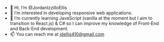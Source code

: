 - 👋 Hi, I’m @JordanIzzilloEllis
- 👀 I’m interested in developing responsive web applications.
- 🌱 I’m currently learning JavaScript (vanilla at the moment but I aim to transition to React.js) & C# so I can improve my knowledge of Front-End and Back-End development.
- 📫 You can reach me at jdellis410@gmail.com

<!---
JordanIzzilloEllis/JordanIzzilloEllis is a ✨ special ✨ repository because its `README.md` (this file) appears on your GitHub profile.
You can click the Preview link to take a look at your changes.
--->
